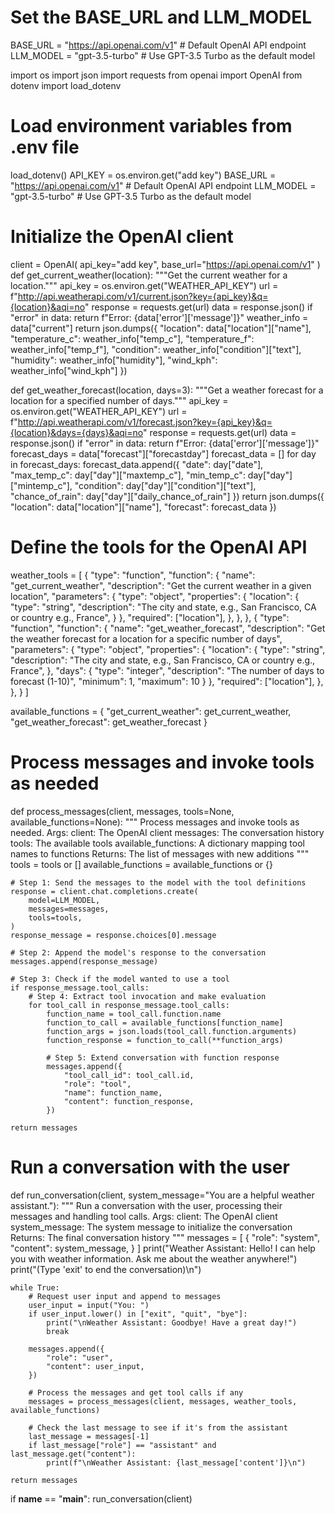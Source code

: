 # Set the BASE_URL and LLM_MODEL
BASE_URL = "https://api.openai.com/v1"  # Default OpenAI API endpoint
LLM_MODEL = "gpt-3.5-turbo"  # Use GPT-3.5 Turbo as the default model

import os
import json
import requests
from openai import OpenAI
from dotenv import load_dotenv

# Load environment variables from .env file
load_dotenv()
API_KEY = os.environ.get("add key") 
BASE_URL = "https://api.openai.com/v1"  # Default OpenAI API endpoint
LLM_MODEL = "gpt-3.5-turbo"  # Use GPT-3.5 Turbo as the default model

# Initialize the OpenAI client
client = OpenAI(
    api_key="add key",
    base_url="https://api.openai.com/v1"
)
def get_current_weather(location):
    """Get the current weather for a location."""
    api_key = os.environ.get("WEATHER_API_KEY")
    url = f"http://api.weatherapi.com/v1/current.json?key={api_key}&q={location}&aqi=no"
    response = requests.get(url)
    data = response.json()
    if "error" in data:
        return f"Error: {data['error']['message']}"
    weather_info = data["current"]
    return json.dumps({
        "location": data["location"]["name"],
        "temperature_c": weather_info["temp_c"],
        "temperature_f": weather_info["temp_f"],
        "condition": weather_info["condition"]["text"],
        "humidity": weather_info["humidity"],
        "wind_kph": weather_info["wind_kph"]
    })

def get_weather_forecast(location, days=3):
    """Get a weather forecast for a location for a specified number of days."""
    api_key = os.environ.get("WEATHER_API_KEY")
    url = f"http://api.weatherapi.com/v1/forecast.json?key={api_key}&q={location}&days={days}&aqi=no"
    response = requests.get(url)
    data = response.json()
    if "error" in data:
        return f"Error: {data['error']['message']}"
    forecast_days = data["forecast"]["forecastday"]
    forecast_data = []
    for day in forecast_days:
        forecast_data.append({
            "date": day["date"],
            "max_temp_c": day["day"]["maxtemp_c"],
            "min_temp_c": day["day"]["mintemp_c"],
            "condition": day["day"]["condition"]["text"],
            "chance_of_rain": day["day"]["daily_chance_of_rain"]
        })
    return json.dumps({
        "location": data["location"]["name"],
        "forecast": forecast_data
    })

# Define the tools for the OpenAI API
weather_tools = [
    {
        "type": "function",
        "function": {
            "name": "get_current_weather",
            "description": "Get the current weather in a given location",
            "parameters": {
                "type": "object",
                "properties": {
                    "location": {
                        "type": "string",
                        "description": "The city and state, e.g., San Francisco, CA or country e.g., France",
                    }
                },
                "required": ["location"],
            },
        },
    },
    {
        "type": "function",
        "function": {
            "name": "get_weather_forecast",
            "description": "Get the weather forecast for a location for a specific number of days",
            "parameters": {
                "type": "object",
                "properties": {
                    "location": {
                        "type": "string",
                        "description": "The city and state, e.g., San Francisco, CA or country e.g., France",
                    },
                    "days": {
                        "type": "integer",
                        "description": "The number of days to forecast (1-10)",
                        "minimum": 1,
                        "maximum": 10
                    }
                },
                "required": ["location"],
            },
        },
    }
]

available_functions = {
    "get_current_weather": get_current_weather,
    "get_weather_forecast": get_weather_forecast
}
# Process messages and invoke tools as needed
def process_messages(client, messages, tools=None, available_functions=None):
    """
    Process messages and invoke tools as needed.
    Args:
        client: The OpenAI client
        messages: The conversation history
        tools: The available tools
        available_functions: A dictionary mapping tool names to functions
    Returns:
        The list of messages with new additions
    """
    tools = tools or []
    available_functions = available_functions or {}

    # Step 1: Send the messages to the model with the tool definitions
    response = client.chat.completions.create(
        model=LLM_MODEL,
        messages=messages,
        tools=tools,
    )
    response_message = response.choices[0].message

    # Step 2: Append the model's response to the conversation
    messages.append(response_message)

    # Step 3: Check if the model wanted to use a tool
    if response_message.tool_calls:
        # Step 4: Extract tool invocation and make evaluation
        for tool_call in response_message.tool_calls:
            function_name = tool_call.function.name
            function_to_call = available_functions[function_name]
            function_args = json.loads(tool_call.function.arguments)
            function_response = function_to_call(**function_args)

            # Step 5: Extend conversation with function response
            messages.append({
                "tool_call_id": tool_call.id,
                "role": "tool",
                "name": function_name,
                "content": function_response,
            })

    return messages


# Run a conversation with the user
def run_conversation(client, system_message="You are a helpful weather assistant."):
    """
    Run a conversation with the user, processing their messages and handling tool calls.
    Args:
        client: The OpenAI client
        system_message: The system message to initialize the conversation
    Returns:
        The final conversation history
    """
    messages = [
        {
            "role": "system",
            "content": system_message,
        }
    ]
    print("Weather Assistant: Hello! I can help you with weather information. Ask me about the weather anywhere!")
    print("(Type 'exit' to end the conversation)\n")

    while True:
        # Request user input and append to messages
        user_input = input("You: ")
        if user_input.lower() in ["exit", "quit", "bye"]:
            print("\nWeather Assistant: Goodbye! Have a great day!")
            break

        messages.append({
            "role": "user",
            "content": user_input,
        })

        # Process the messages and get tool calls if any
        messages = process_messages(client, messages, weather_tools, available_functions)

        # Check the last message to see if it's from the assistant
        last_message = messages[-1]
        if last_message["role"] == "assistant" and last_message.get("content"):
            print(f"\nWeather Assistant: {last_message['content']}\n")

    return messages

if __name__ == "__main__":
    run_conversation(client)
